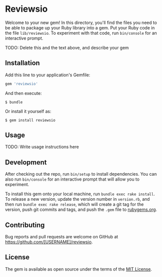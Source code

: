 # Reviewsio

Welcome to your new gem! In this directory, you'll find the files you need to be able to package up your Ruby library into a gem. Put your Ruby code in the file `lib/reviewsio`. To experiment with that code, run `bin/console` for an interactive prompt.

TODO: Delete this and the text above, and describe your gem

## Installation

Add this line to your application's Gemfile:

```ruby
gem 'reviewsio'
```

And then execute:

    $ bundle

Or install it yourself as:

    $ gem install reviewsio

## Usage

TODO: Write usage instructions here

## Development

After checking out the repo, run `bin/setup` to install dependencies. You can also run `bin/console` for an interactive prompt that will allow you to experiment.

To install this gem onto your local machine, run `bundle exec rake install`. To release a new version, update the version number in `version.rb`, and then run `bundle exec rake release`, which will create a git tag for the version, push git commits and tags, and push the `.gem` file to [rubygems.org](https://rubygems.org).

## Contributing

Bug reports and pull requests are welcome on GitHub at https://github.com/[USERNAME]/reviewsio.


## License

The gem is available as open source under the terms of the [MIT License](http://opensource.org/licenses/MIT).

